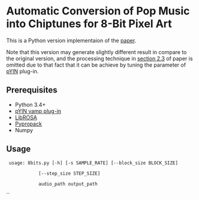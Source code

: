 # Automatic Conversion of Pop Music into Chiptunes for 8-Bit Pixel Art

This is a Python version implementaion of the [paper](https://lemonatsu.github.io/pdf/su17icassp.pdf).

Note that this version may generate slightly different result in compare to the original version, and the processing technique in [section 2.3](https://lemonatsu.github.io/pdf/su17icassp.pdf) of paper is omitted due to that fact that it can be achieve by tuning the parameter of [pYIN](https://code.soundsoftware.ac.uk/projects/pyin) plug-in.

## Prerequisites
- Python 3.4+
- [pYIN vamp plug-in](https://code.soundsoftware.ac.uk/projects/pyin)
- [LibROSA](http://librosa.github.io/librosa/)
- [Pypropack](https://github.com/jakevdp/pypropack)
- Numpy

## Usage 
``
usage: 8bits.py [-h] [-s SAMPLE_RATE] [--block_size BLOCK_SIZE]``

                [--step_size STEP_SIZE]

                audio_path output_path
``


